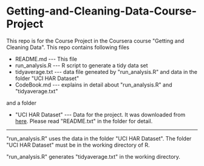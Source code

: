 Getting-and-Cleaning-Data-Course-Project
========================================


This repo is for the Course Project in the Coursera course "Getting and Cleaning Data".
This repo contains following files

* README.md	--- This file
* run_analysis.R --- R script to generate a tidy data set
* tidyaverage.txt --- data file geneated by "run_analysis.R" and data in the folder "UCI HAR Dataset"
* CodeBook.md	--- explains in detail about "run_analysis.R" and "tidyaverage.txt"

and a folder

* "UCI HAR Dataset" --- Data for the project. It was downloaded from [here](https://d396qusza40orc.cloudfront.net/getdata%2Fprojectfiles%2FUCI%20HAR%20Dataset.zip "here"). Please read "README.txt" in the folder for detail.

----------------------------------------------------

"run_analysis.R" uses the data in the folder "UCI HAR Dataset". The folder "UCI HAR Dataset" must be in the working directory of R. 

"run_analysis.R" generates "tidyaverage.txt" in the working directory.
